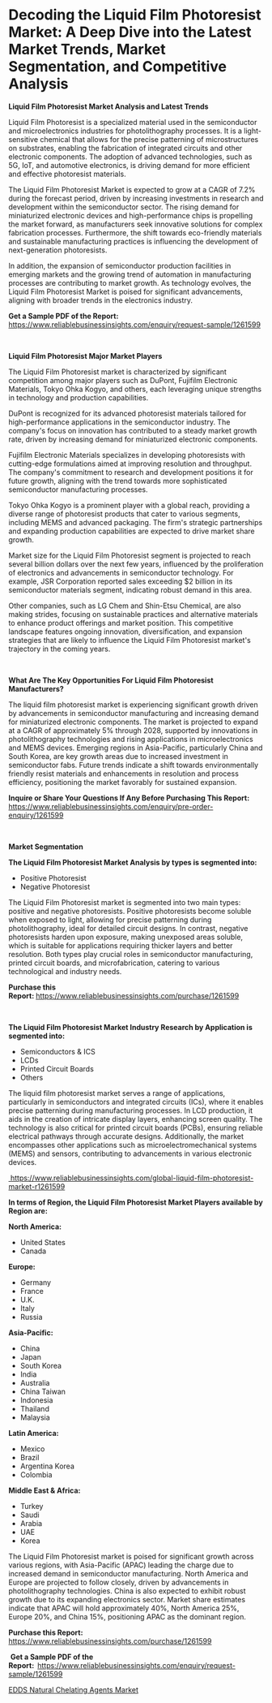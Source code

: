 <p><h1>Decoding the Liquid Film Photoresist Market: A Deep Dive into the Latest Market Trends, Market Segmentation, and Competitive Analysis</h1></p><p><strong>Liquid Film Photoresist Market Analysis and Latest Trends</strong></p>
<p><p>Liquid Film Photoresist is a specialized material used in the semiconductor and microelectronics industries for photolithography processes. It is a light-sensitive chemical that allows for the precise patterning of microstructures on substrates, enabling the fabrication of integrated circuits and other electronic components. The adoption of advanced technologies, such as 5G, IoT, and automotive electronics, is driving demand for more efficient and effective photoresist materials.</p><p>The Liquid Film Photoresist Market is expected to grow at a CAGR of 7.2% during the forecast period, driven by increasing investments in research and development within the semiconductor sector. The rising demand for miniaturized electronic devices and high-performance chips is propelling the market forward, as manufacturers seek innovative solutions for complex fabrication processes. Furthermore, the shift towards eco-friendly materials and sustainable manufacturing practices is influencing the development of next-generation photoresists. </p><p>In addition, the expansion of semiconductor production facilities in emerging markets and the growing trend of automation in manufacturing processes are contributing to market growth. As technology evolves, the Liquid Film Photoresist Market is poised for significant advancements, aligning with broader trends in the electronics industry.</p></p>
<p><strong>Get a Sample PDF of the Report:&nbsp;</strong> <a href="https://www.reliablebusinessinsights.com/enquiry/request-sample/1261599?utm_campaign=2214&utm_medium=2&utm_source=Github&utm_content=ia&utm_term=02022025&utm_id=liquid-film-photoresist">https://www.reliablebusinessinsights.com/enquiry/request-sample/1261599</a></p>
<p>&nbsp;</p>
<p><strong>Liquid Film Photoresist Major Market Players</strong></p>
<p><p>The Liquid Film Photoresist market is characterized by significant competition among major players such as DuPont, Fujifilm Electronic Materials, Tokyo Ohka Kogyo, and others, each leveraging unique strengths in technology and production capabilities.</p><p>DuPont is recognized for its advanced photoresist materials tailored for high-performance applications in the semiconductor industry. The company's focus on innovation has contributed to a steady market growth rate, driven by increasing demand for miniaturized electronic components.</p><p>Fujifilm Electronic Materials specializes in developing photoresists with cutting-edge formulations aimed at improving resolution and throughput. The company's commitment to research and development positions it for future growth, aligning with the trend towards more sophisticated semiconductor manufacturing processes.</p><p>Tokyo Ohka Kogyo is a prominent player with a global reach, providing a diverse range of photoresist products that cater to various segments, including MEMS and advanced packaging. The firm's strategic partnerships and expanding production capabilities are expected to drive market share growth.</p><p>Market size for the Liquid Film Photoresist segment is projected to reach several billion dollars over the next few years, influenced by the proliferation of electronics and advancements in semiconductor technology. For example, JSR Corporation reported sales exceeding $2 billion in its semiconductor materials segment, indicating robust demand in this area.</p><p>Other companies, such as LG Chem and Shin-Etsu Chemical, are also making strides, focusing on sustainable practices and alternative materials to enhance product offerings and market position. This competitive landscape features ongoing innovation, diversification, and expansion strategies that are likely to influence the Liquid Film Photoresist market's trajectory in the coming years.</p></p>
<p>&nbsp;</p>
<p><strong>What Are The Key Opportunities For Liquid Film Photoresist Manufacturers?</strong></p>
<p><p>The liquid film photoresist market is experiencing significant growth driven by advancements in semiconductor manufacturing and increasing demand for miniaturized electronic components. The market is projected to expand at a CAGR of approximately 5% through 2028, supported by innovations in photolithography technologies and rising applications in microelectronics and MEMS devices. Emerging regions in Asia-Pacific, particularly China and South Korea, are key growth areas due to increased investment in semiconductor fabs. Future trends indicate a shift towards environmentally friendly resist materials and enhancements in resolution and process efficiency, positioning the market favorably for sustained expansion.</p></p>
<p><strong>Inquire or Share Your Questions If Any Before Purchasing This Report:</strong> <a href="https://www.reliablebusinessinsights.com/enquiry/pre-order-enquiry/1261599?utm_campaign=2214&utm_medium=2&utm_source=Github&utm_content=ia&utm_term=02022025&utm_id=liquid-film-photoresist">https://www.reliablebusinessinsights.com/enquiry/pre-order-enquiry/1261599</a></p>
<p>&nbsp;</p>
<p><strong>Market Segmentation</strong></p>
<p><strong>The Liquid Film Photoresist Market Analysis by types is segmented into:</strong></p>
<p><ul><li>Positive Photoresist</li><li>Negative Photoresist</li></ul></p>
<p><p>The Liquid Film Photoresist market is segmented into two main types: positive and negative photoresists. Positive photoresists become soluble when exposed to light, allowing for precise patterning during photolithography, ideal for detailed circuit designs. In contrast, negative photoresists harden upon exposure, making unexposed areas soluble, which is suitable for applications requiring thicker layers and better resolution. Both types play crucial roles in semiconductor manufacturing, printed circuit boards, and microfabrication, catering to various technological and industry needs.</p></p>
<p><strong>Purchase this Report:&nbsp;</strong><a href="https://www.reliablebusinessinsights.com/purchase/1261599?utm_campaign=2214&utm_medium=2&utm_source=Github&utm_content=ia&utm_term=02022025&utm_id=liquid-film-photoresist">https://www.reliablebusinessinsights.com/purchase/1261599</a></p>
<p>&nbsp;</p>
<p><strong>The Liquid Film Photoresist Market Industry Research by Application is segmented into:</strong></p>
<p><ul><li>Semiconductors & ICS</li><li>LCDs</li><li>Printed Circuit Boards</li><li>Others</li></ul></p>
<p><p>The liquid film photoresist market serves a range of applications, particularly in semiconductors and integrated circuits (ICs), where it enables precise patterning during manufacturing processes. In LCD production, it aids in the creation of intricate display layers, enhancing screen quality. The technology is also critical for printed circuit boards (PCBs), ensuring reliable electrical pathways through accurate designs. Additionally, the market encompasses other applications such as microelectromechanical systems (MEMS) and sensors, contributing to advancements in various electronic devices.</p></p>
<p><a href="https://www.reliablebusinessinsights.com/global-liquid-film-photoresist-market-r1261599?utm_campaign=2214&utm_medium=2&utm_source=Github&utm_content=ia&utm_term=02022025&utm_id=liquid-film-photoresist">&nbsp;https://www.reliablebusinessinsights.com/global-liquid-film-photoresist-market-r1261599</a></p>
<p><strong>In terms of Region, the Liquid Film Photoresist Market Players available by Region are:</strong></p>
<p>
    <p> <strong> North America: </strong>
        <ul>
            <li>United States</li>
            <li>Canada</li>
        </ul>
        </p> 
    <p> <strong> Europe: </strong>
        <ul>
            <li>Germany</li>
            <li>France</li>
            <li>U.K.</li>
            <li>Italy</li>
            <li>Russia</li>
        </ul>
        </p> 
    <p> <strong> Asia-Pacific: </strong>
        <ul>
            <li>China</li>
            <li>Japan</li>
            <li>South Korea</li>
            <li>India</li>
            <li>Australia</li>
            <li>China Taiwan</li>
            <li>Indonesia</li>
            <li>Thailand</li>
            <li>Malaysia</li>
        </ul>
        </p> 
    <p> <strong> Latin America: </strong>
        <ul>
            <li>Mexico</li>
            <li>Brazil</li>
            <li>Argentina Korea</li>
            <li>Colombia</li>
        </ul>
        </p> 
    <p> <strong> Middle East & Africa: </strong>
        <ul>
            <li>Turkey</li>
            <li>Saudi</li>
            <li>Arabia</li>
            <li>UAE</li>
            <li>Korea</li>
        </ul>
    </p>
    </p>
<p><p>The Liquid Film Photoresist market is poised for significant growth across various regions, with Asia-Pacific (APAC) leading the charge due to increased demand in semiconductor manufacturing. North America and Europe are projected to follow closely, driven by advancements in photolithography technologies. China is also expected to exhibit robust growth due to its expanding electronics sector. Market share estimates indicate that APAC will hold approximately 40%, North America 25%, Europe 20%, and China 15%, positioning APAC as the dominant region.</p></p>
<p><strong>Purchase this Report: </strong><a href="https://www.reliablebusinessinsights.com/purchase/1261599?utm_campaign=2214&utm_medium=2&utm_source=Github&utm_content=ia&utm_term=02022025&utm_id=liquid-film-photoresist">https://www.reliablebusinessinsights.com/purchase/1261599</a></p>
<p>&nbsp;<strong>Get a Sample PDF of the Report:&nbsp;&nbsp;</strong><a href="https://www.reliablebusinessinsights.com/enquiry/request-sample/1261599?utm_campaign=2214&utm_medium=2&utm_source=Github&utm_content=ia&utm_term=02022025&utm_id=liquid-film-photoresist">https://www.reliablebusinessinsights.com/enquiry/request-sample/1261599</a></p>
<p><strong></strong></p>
<p><p><a href="https://github.com/comasnickie/Market-Research-Report-List-1/blob/main/edds-natural-chelating-agents-market.md?utm_campaign=2214&utm_medium=2&utm_source=Github&utm_content=ia&utm_term=02022025&utm_id=liquid-film-photoresist">EDDS Natural Chelating Agents Market</a></p></p>